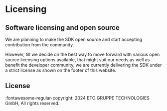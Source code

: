 # Licensing

## Software licensing and open source

We are planning to make the SDK open source and start accepting contribution from the community.

However, till we decide on the best way to move forward with various open source licensing options available, that might suit our needs as well as benefit the developer community, we are currently delivering the SDK under a strict license as shown on the footer of this website.

## License

:fontawesome-regular-copyright: 2024 ETO GRUPPE TECHNOLOGIES GmbH, All rights reserved.
